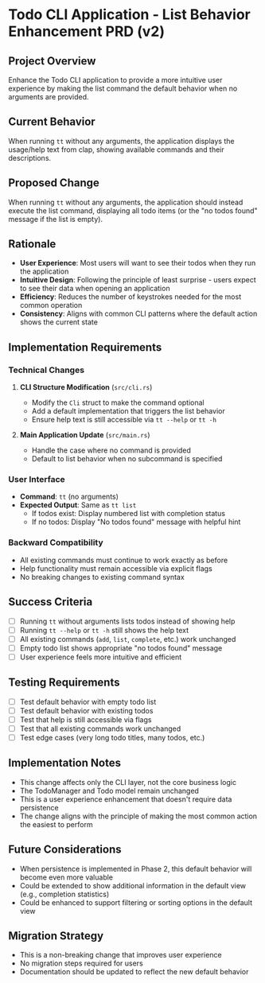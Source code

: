 # Todo CLI Application - List Behavior Enhancement PRD (v2)

## Project Overview
Enhance the Todo CLI application to provide a more intuitive user experience by making the list command the default behavior when no arguments are provided.

## Current Behavior
When running `tt` without any arguments, the application displays the usage/help text from clap, showing available commands and their descriptions.

## Proposed Change
When running `tt` without any arguments, the application should instead execute the list command, displaying all todo items (or the "no todos found" message if the list is empty).

## Rationale
- **User Experience**: Most users will want to see their todos when they run the application
- **Intuitive Design**: Following the principle of least surprise - users expect to see their data when opening an application
- **Efficiency**: Reduces the number of keystrokes needed for the most common operation
- **Consistency**: Aligns with common CLI patterns where the default action shows the current state

## Implementation Requirements

### Technical Changes
1. **CLI Structure Modification** (`src/cli.rs`)
   - Modify the `Cli` struct to make the command optional
   - Add a default implementation that triggers the list behavior
   - Ensure help text is still accessible via `tt --help` or `tt -h`

2. **Main Application Update** (`src/main.rs`)
   - Handle the case where no command is provided
   - Default to list behavior when no subcommand is specified

### User Interface
- **Command**: `tt` (no arguments)
- **Expected Output**: Same as `tt list`
  - If todos exist: Display numbered list with completion status
  - If no todos: Display "No todos found" message with helpful hint

### Backward Compatibility
- All existing commands must continue to work exactly as before
- Help functionality must remain accessible via explicit flags
- No breaking changes to existing command syntax

## Success Criteria
- [ ] Running `tt` without arguments lists todos instead of showing help
- [ ] Running `tt --help` or `tt -h` still shows the help text
- [ ] All existing commands (`add`, `list`, `complete`, etc.) work unchanged
- [ ] Empty todo list shows appropriate "no todos found" message
- [ ] User experience feels more intuitive and efficient

## Testing Requirements
- [ ] Test default behavior with empty todo list
- [ ] Test default behavior with existing todos
- [ ] Test that help is still accessible via flags
- [ ] Test that all existing commands work unchanged
- [ ] Test edge cases (very long todo titles, many todos, etc.)

## Implementation Notes
- This change affects only the CLI layer, not the core business logic
- The TodoManager and Todo model remain unchanged
- This is a user experience enhancement that doesn't require data persistence
- The change aligns with the principle of making the most common action the easiest to perform

## Future Considerations
- When persistence is implemented in Phase 2, this default behavior will become even more valuable
- Could be extended to show additional information in the default view (e.g., completion statistics)
- Could be enhanced to support filtering or sorting options in the default view

## Migration Strategy
- This is a non-breaking change that improves user experience
- No migration steps required for users
- Documentation should be updated to reflect the new default behavior 